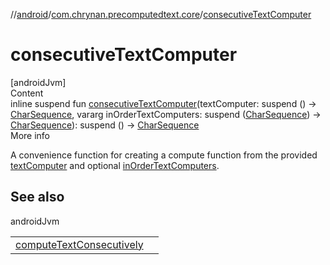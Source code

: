 //[android](../../index.md)/[com.chrynan.precomputedtext.core](index.md)/[consecutiveTextComputer](consecutive-text-computer.md)



# consecutiveTextComputer  
[androidJvm]  
Content  
inline suspend fun [consecutiveTextComputer](consecutive-text-computer.md)(textComputer: suspend () -> [CharSequence](https://kotlinlang.org/api/latest/jvm/stdlib/kotlin/-char-sequence/index.html), vararg inOrderTextComputers: suspend ([CharSequence](https://kotlinlang.org/api/latest/jvm/stdlib/kotlin/-char-sequence/index.html)) -> [CharSequence](https://kotlinlang.org/api/latest/jvm/stdlib/kotlin/-char-sequence/index.html)): suspend () -> [CharSequence](https://kotlinlang.org/api/latest/jvm/stdlib/kotlin/-char-sequence/index.html)  
More info  


A convenience function for creating a compute function from the provided [textComputer](consecutive-text-computer.md) and optional [inOrderTextComputers](consecutive-text-computer.md).



## See also  
  
androidJvm  
  
| | |
|---|---|
| <a name="com.chrynan.precomputedtext.core//consecutiveTextComputer/#kotlin.coroutines.SuspendFunction0[kotlin.CharSequence]#kotlin.Array[kotlin.coroutines.SuspendFunction1[kotlin.CharSequence,kotlin.CharSequence]]/PointingToDeclaration/"></a>[computeTextConsecutively](compute-text-consecutively.md)| <a name="com.chrynan.precomputedtext.core//consecutiveTextComputer/#kotlin.coroutines.SuspendFunction0[kotlin.CharSequence]#kotlin.Array[kotlin.coroutines.SuspendFunction1[kotlin.CharSequence,kotlin.CharSequence]]/PointingToDeclaration/"></a>|
  
  



